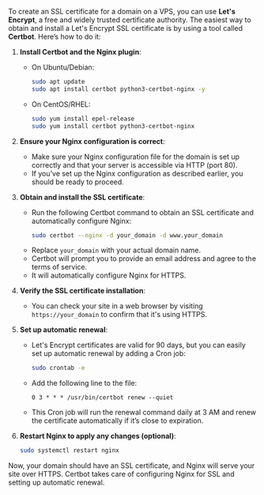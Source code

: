 To create an SSL certificate for a domain on a VPS, you can use **Let's Encrypt**, a free and widely trusted certificate authority. The easiest way to obtain and install a Let's Encrypt SSL certificate is by using a tool called **Certbot**. Here’s how to do it:

1. **Install Certbot and the Nginx plugin**:
   - On Ubuntu/Debian:
     ```bash
     sudo apt update
     sudo apt install certbot python3-certbot-nginx -y
     ```
   - On CentOS/RHEL:
     ```bash
     sudo yum install epel-release
     sudo yum install certbot python3-certbot-nginx
     ```

2. **Ensure your Nginx configuration is correct**:
   - Make sure your Nginx configuration file for the domain is set up correctly and that your server is accessible via HTTP (port 80).
   - If you’ve set up the Nginx configuration as described earlier, you should be ready to proceed.

3. **Obtain and install the SSL certificate**:
   - Run the following Certbot command to obtain an SSL certificate and automatically configure Nginx:
     ```bash
     sudo certbot --nginx -d your_domain -d www.your_domain
     ```
   - Replace `your_domain` with your actual domain name.
   - Certbot will prompt you to provide an email address and agree to the terms of service.
   - It will automatically configure Nginx for HTTPS.

4. **Verify the SSL certificate installation**:
   - You can check your site in a web browser by visiting `https://your_domain` to confirm that it's using HTTPS.

5. **Set up automatic renewal**:
   - Let's Encrypt certificates are valid for 90 days, but you can easily set up automatic renewal by adding a Cron job:
     ```bash
     sudo crontab -e
     ```
   - Add the following line to the file:
     ```
     0 3 * * * /usr/bin/certbot renew --quiet
     ```
   - This Cron job will run the renewal command daily at 3 AM and renew the certificate automatically if it’s close to expiration.

6. **Restart Nginx to apply any changes (optional)**:
   ```bash
   sudo systemctl restart nginx
   ```

Now, your domain should have an SSL certificate, and Nginx will serve your site over HTTPS. Certbot takes care of configuring Nginx for SSL and setting up automatic renewal.
